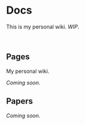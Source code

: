 <title>Docs</title>

# Docs

This is my personal wiki. _WIP_.

<br>

## Pages

My personal wiki.

_Coming soon._

## Papers

_Coming soon._
